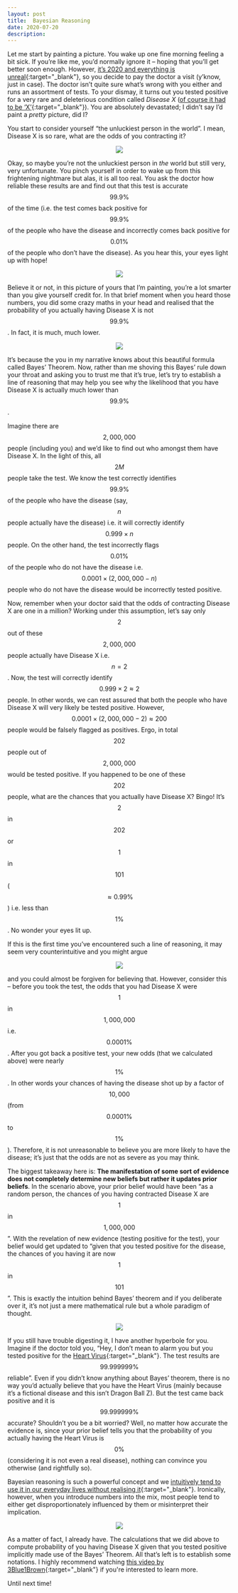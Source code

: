 ```yaml
---
layout: post
title:  Bayesian Reasoning
date: 2020-07-20
description:
---
```


Let me start by painting a picture. You wake up one fine morning feeling a bit sick. If you’re like me, you’d normally ignore it – hoping that you’ll get better soon enough. However, [it’s 2020 and everything is unreal](https://en.wikipedia.org/wiki/2020){:target="\_blank"}, so you decide to pay the doctor a visit (y’know, just in case). The doctor isn’t quite sure what’s wrong with you either and runs an assortment of tests. To your dismay, it turns out you tested positive for a very rare and deleterious condition called _Disease X_ ([of course it had to be ‘X’](https://www.psychologytoday.com/au/blog/evolution-the-self/201603/whats-so-fascinating-about-the-letter-x){:target="\_blank"}). You are absolutely devastated; I didn’t say I’d paint a _pretty_ picture, did I?

You start to consider yourself “the unluckiest person in the world”. I mean, Disease X is so rare, what are the odds of you contracting it?

<div class="row mt-3">
    <div class="col-sm mt-3 mt-md-0" style="text-align: center">
        <img class="img-fluid rounded" src="{{ site.baseurl }}/assets/img/posts/2020-07-20-bayesian-reasoning/1.svg">
    </div>
</div>

Okay, so maybe you’re not the unluckiest person in _the_ world but still very, very unfortunate. You pinch yourself in order to wake up from this frightening nightmare but alas, it is all too real. You ask the doctor how reliable these results are and find out that this test is accurate $$99.9\%$$ of the time (i.e. the test comes back positive for $$99.9\%$$ of the people who have the disease and incorrectly comes back positive for $$0.01\%$$ of the people who don’t have the disease). As you hear this, your eyes light up with hope!

<div class="row mt-3">
    <div class="col-sm mt-3 mt-md-0" style="text-align: center">
        <img class="img-fluid rounded" src="{{ site.baseurl }}/assets/img/posts/2020-07-20-bayesian-reasoning/2.svg">
    </div>
</div>

Believe it or not, in this picture of yours that I’m painting, you’re a lot smarter than you give yourself credit for. In that brief moment when you heard those numbers, you did some crazy maths in your head and realised that the probability of you actually having Disease X is not $$99.9\%$$. In fact, it is much, much lower.

<div class="row mt-3">
    <div class="col-sm mt-3 mt-md-0" style="text-align: center">
        <img class="img-fluid rounded" src="{{ site.baseurl }}/assets/img/posts/2020-07-20-bayesian-reasoning/3.svg">
    </div>
</div>


It’s because the you in my narrative knows about this beautiful formula called Bayes’ Theorem. Now, rather than me shoving this Bayes’ rule down your throat and asking you to trust me that it’s true, let’s try to establish a line of reasoning that may help you see why the likelihood that you have Disease X is actually much lower than $$99.9\%$$.

Imagine there are $$2,000,000$$ people (including you) and we’d like to find out who amongst them have Disease X. In the light of this, all $$2M$$ people take the test. We know the test correctly identifies $$99.9\%$$ of the people who have the disease (say, $$n$$ people actually have the disease) i.e. it will correctly identify $$0.999 \times n$$ people. On the other hand, the test incorrectly flags $$0.01\%$$ of the people who do not have the disease i.e. $$0.0001 \times (2,000,000 - n)$$ people who do not have the disease would be incorrectly tested positive.

Now, remember when your doctor said that the odds of contracting Disease X are one in a million? Working under this assumption, let’s say only $$2$$ out of these $$2,000,000$$ people actually have Disease X i.e. $$n=2$$. Now, the test will correctly identify $$0.999 \times 2 \approx 2$$ people. In other words, we can rest assured that both the people who have Disease X will very likely be tested positive. However, $$0.0001 \times (2,000,000 - 2) \approx 200$$ people would be falsely flagged as positives. Ergo, in total $$202$$ people out of $$2,000,000$$ would be tested positive. If you happened to be one of these $$202$$ people, what are the chances that you actually have Disease X? Bingo! It’s $$2$$ in $$202$$ or $$1$$ in $$101$$ ($$\approx 0.99\%$$) i.e. less than $$1\%$$. No wonder your eyes lit up.

If this is the first time you’ve encountered such a line of reasoning, it may seem very counterintuitive and you might argue

<div class="row mt-3">
    <div class="col-sm mt-3 mt-md-0" style="text-align: center">
        <img class="img-fluid rounded" src="{{ site.baseurl }}/assets/img/posts/2020-07-20-bayesian-reasoning/4.svg">
    </div>
</div>


and you could almost be forgiven for believing that. However, consider this – before you took the test, the odds that you had Disease X were $$1$$ in $$1,000,000$$ i.e. $$0.0001\%$$. After you got back a positive test, your new odds (that we calculated above) were nearly $$1\%$$. In other words your chances of having the disease shot up by a factor of $$10,000$$ (from $$0.0001\%$$ to $$1\%$$). Therefore, it is not unreasonable to believe you are more likely to have the disease; it’s just that the odds are not as severe as you may think.

The biggest takeaway here is: **The manifestation of some sort of evidence does not completely determine new beliefs but rather it updates prior beliefs**. In the scenario above, your prior belief would have been “as a random person, the chances of you having contracted Disease X are $$1$$ in $$1,000,000$$”. With the revelation of new evidence (testing positive for the test), your belief would get updated to “given that you tested positive for the disease, the chances of you having it are now $$1$$ in $$101$$”. This is exactly the intuition behind Bayes’ theorem and if you deliberate over it, it’s not just a mere mathematical rule but a whole paradigm of thought.

<div class="row mt-3">
    <div class="col-sm mt-3 mt-md-0" style="text-align: center">
        <img class="img-fluid rounded" src="{{ site.baseurl }}/assets/img/posts/2020-07-20-bayesian-reasoning/5.svg">
    </div>
</div>


If you still have trouble digesting it, I have another hyperbole for you. Imagine if the doctor told you, “Hey, I don’t mean to alarm you but you tested positive for the [Heart Virus](https://dragonball.fandom.com/wiki/Heart_Virus){:target="\_blank"}. The test results are $$99.999999\%$$ reliable”. Even if you didn’t know anything about Bayes’ theorem, there is no way you’d actually believe that you have the Heart Virus (mainly because it’s a fictional disease and this isn’t Dragon Ball Z). But the test came back positive and it is $$99.999999\%$$ accurate? Shouldn’t you be a bit worried? Well, no matter how accurate the evidence is, since your prior belief tells you that the probability of you actually having the Heart Virus is $$0\%$$ (considering it is not even a real disease), nothing can convince you otherwise (and rightfully so).

Bayesian reasoning is such a powerful concept and we [intuitively tend to use it in our everyday lives without realising it](https://www.abc.net.au/news/science/2018-09-19/bayes-theorem-probability-luck-explained/10243134){:target="\_blank"}. Ironically, however, when you introduce numbers into the mix, most people tend to either get disproportionately influenced by them or misinterpret their implication.

<div class="row mt-3">
    <div class="col-sm mt-3 mt-md-0" style="text-align: center">
        <img class="img-fluid rounded" src="{{ site.baseurl }}/assets/img/posts/2020-07-20-bayesian-reasoning/6.svg">
    </div>
</div>

As a matter of fact, I already have. The calculations that we did above to compute probability of you having Disease X given that you tested positive implicitly made use of the Bayes’ Theorem. All that’s left is to establish some notations. I highly recommend watching [this video by 3Blue1Brown](https://www.youtube.com/watch?v=HZGCoVF3YvM){:target="\_blank"} if you're interested to learn more.

Until next time!